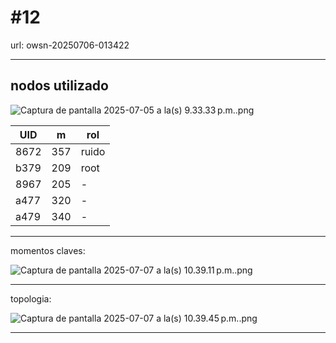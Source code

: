 # #12

url: owsn-20250706-013422

---

## nodos utilizado

![Captura de pantalla 2025-07-05 a la(s) 9.33.33 p.m..png](#12%2022814b98438780f0b3cac283534daeb0/Captura_de_pantalla_2025-07-05_a_la(s)_9.33.33_p.m..png)

| UID | m | rol |
| --- | --- | --- |
| 8672 | 357 | ruido |
| b379 | 209 | root |
| 8967 | 205 | - |
| a477 | 320 | - |
| a479 | 340 | - |

---

momentos claves:

![Captura de pantalla 2025-07-07 a la(s) 10.39.11 p.m..png](#12%2022814b98438780f0b3cac283534daeb0/Captura_de_pantalla_2025-07-07_a_la(s)_10.39.11_p.m..png)

---

topologia:

![Captura de pantalla 2025-07-07 a la(s) 10.39.45 p.m..png](#12%2022814b98438780f0b3cac283534daeb0/Captura_de_pantalla_2025-07-07_a_la(s)_10.39.45_p.m..png)

---
